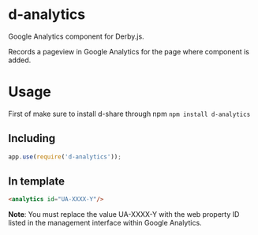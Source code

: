 d-analytics
========

Google Analytics component for Derby.js.

Records a pageview in Google Analytics for the page where component is added.

# Usage

First of make sure to install d-share through npm `npm install d-analytics`

## Including

```js
app.use(require('d-analytics'));
```

## In template

```html
<analytics id="UA-XXXX-Y"/>
```

<b>Note</b>: You must replace the value UA-XXXX-Y with the web property ID listed in the management interface within Google Analytics.